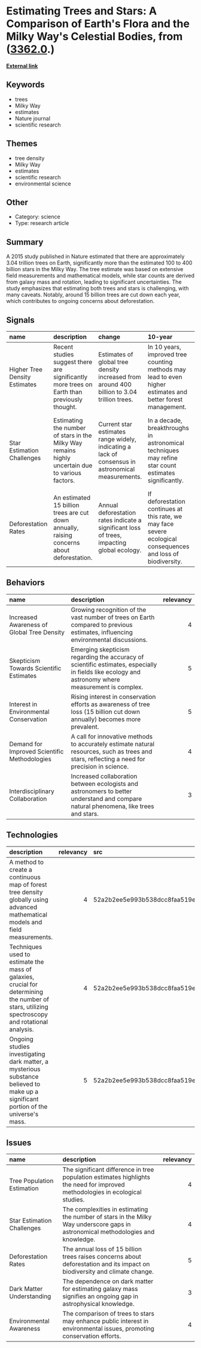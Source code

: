 # __Estimating Trees and Stars: A Comparison of Earth's Flora and the Milky Way's Celestial Bodies__, from ([3362.0](https://kghosh.substack.com/p/3362.0).)

__[External link](https://www.snopes.com/fact-check/trees-stars-milky-way/)__



## Keywords

* trees
* Milky Way
* estimates
* Nature journal
* scientific research

## Themes

* tree density
* Milky Way
* estimates
* scientific research
* environmental science

## Other

* Category: science
* Type: research article

## Summary

A 2015 study published in Nature estimated that there are approximately 3.04 trillion trees on Earth, significantly more than the estimated 100 to 400 billion stars in the Milky Way. The tree estimate was based on extensive field measurements and mathematical models, while star counts are derived from galaxy mass and rotation, leading to significant uncertainties. The study emphasizes that estimating both trees and stars is challenging, with many caveats. Notably, around 15 billion trees are cut down each year, which contributes to ongoing concerns about deforestation.

## Signals

| name                          | description                                                                                      | change                                                                                            | 10-year                                                                                                       | driving-force                                                                                                        |   relevancy |
|:------------------------------|:-------------------------------------------------------------------------------------------------|:--------------------------------------------------------------------------------------------------|:--------------------------------------------------------------------------------------------------------------|:---------------------------------------------------------------------------------------------------------------------|------------:|
| Higher Tree Density Estimates | Recent studies suggest there are significantly more trees on Earth than previously thought.      | Estimates of global tree density increased from around 400 billion to 3.04 trillion trees.        | In 10 years, improved tree counting methods may lead to even higher estimates and better forest management.   | Advancements in remote sensing and data collection technologies are driving more accurate environmental assessments. |           4 |
| Star Estimation Challenges    | Estimating the number of stars in the Milky Way remains highly uncertain due to various factors. | Current star estimates range widely, indicating a lack of consensus in astronomical measurements. | In a decade, breakthroughs in astronomical techniques may refine star count estimates significantly.          | Ongoing research in astrophysics and observational technologies is pushing for better star count methodologies.      |           3 |
| Deforestation Rates           | An estimated 15 billion trees are cut down annually, raising concerns about deforestation.       | Annual deforestation rates indicate a significant loss of trees, impacting global ecology.        | If deforestation continues at this rate, we may face severe ecological consequences and loss of biodiversity. | Economic development and agriculture expansion significantly contribute to global deforestation rates.               |           5 |

## Behaviors

| name                                         | description                                                                                                                                       |   relevancy |
|:---------------------------------------------|:--------------------------------------------------------------------------------------------------------------------------------------------------|------------:|
| Increased Awareness of Global Tree Density   | Growing recognition of the vast number of trees on Earth compared to previous estimates, influencing environmental discussions.                   |           4 |
| Skepticism Towards Scientific Estimates      | Emerging skepticism regarding the accuracy of scientific estimates, especially in fields like ecology and astronomy where measurement is complex. |           5 |
| Interest in Environmental Conservation       | Rising interest in conservation efforts as awareness of tree loss (15 billion cut down annually) becomes more prevalent.                          |           5 |
| Demand for Improved Scientific Methodologies | A call for innovative methods to accurately estimate natural resources, such as trees and stars, reflecting a need for precision in science.      |           4 |
| Interdisciplinary Collaboration              | Increased collaboration between ecologists and astronomers to better understand and compare natural phenomena, like trees and stars.              |           3 |

## Technologies

| description                                                                                                                                    |   relevancy | src                              |
|:-----------------------------------------------------------------------------------------------------------------------------------------------|------------:|:---------------------------------|
| A method to create a continuous map of forest tree density globally using advanced mathematical models and field measurements.                 |           4 | 52a2b2ee5e993b538dcc8faa519e72e0 |
| Techniques used to estimate the mass of galaxies, crucial for determining the number of stars, utilizing spectroscopy and rotational analysis. |           4 | 52a2b2ee5e993b538dcc8faa519e72e0 |
| Ongoing studies investigating dark matter, a mysterious substance believed to make up a significant portion of the universe's mass.            |           5 | 52a2b2ee5e993b538dcc8faa519e72e0 |

## Issues

| name                       | description                                                                                                                      |   relevancy |
|:---------------------------|:---------------------------------------------------------------------------------------------------------------------------------|------------:|
| Tree Population Estimation | The significant difference in tree population estimates highlights the need for improved methodologies in ecological studies.    |           4 |
| Star Estimation Challenges | The complexities in estimating the number of stars in the Milky Way underscore gaps in astronomical methodologies and knowledge. |           4 |
| Deforestation Rates        | The annual loss of 15 billion trees raises concerns about deforestation and its impact on biodiversity and climate change.       |           5 |
| Dark Matter Understanding  | The dependence on dark matter for estimating galaxy mass signifies an ongoing gap in astrophysical knowledge.                    |           3 |
| Environmental Awareness    | The comparison of trees to stars may enhance public interest in environmental issues, promoting conservation efforts.            |           4 |